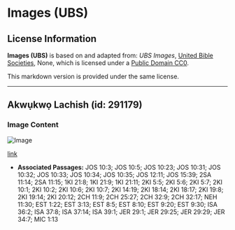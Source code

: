 # Images (UBS)

## License Information

**Images (UBS)** is based on and adapted from: _UBS Images_, [United Bible Societies](https://unitedbiblesocieties.org/), None, which is licensed under a [Public Domain CC0](https://creativecommons.org/public-domain/cc0/).

This markdown version is provided under the same license.



--------------------------------

## Akwụkwọ Lachish (id: 291179)

### Image Content

![Image](https://cdn.aquifer.bible/aquifer-content/resources/Media/WEB-0573_lachish_letter.jpg)

[link](https://cdn.aquifer.bible/aquifer-content/resources/Media/WEB-0573_lachish_letter.jpg)

* **Associated Passages:** JOS 10:3; JOS 10:5; JOS 10:23; JOS 10:31; JOS 10:32; JOS 10:33; JOS 10:34; JOS 10:35; JOS 12:11; JOS 15:39; 2SA 11:14; 2SA 11:15; 1KI 21:8; 1KI 21:9; 1KI 21:11; 2KI 5:5; 2KI 5:6; 2KI 5:7; 2KI 10:1; 2KI 10:2; 2KI 10:6; 2KI 10:7; 2KI 14:19; 2KI 18:14; 2KI 18:17; 2KI 19:8; 2KI 19:14; 2KI 20:12; 2CH 11:9; 2CH 25:27; 2CH 32:9; 2CH 32:17; NEH 11:30; EST 1:22; EST 3:13; EST 8:5; EST 8:10; EST 9:20; EST 9:30; ISA 36:2; ISA 37:8; ISA 37:14; ISA 39:1; JER 29:1; JER 29:25; JER 29:29; JER 34:7; MIC 1:13

